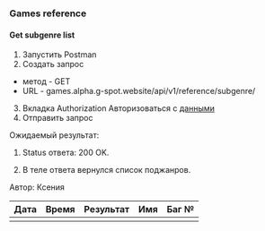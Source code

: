### Games reference
#### Get subgenre list


1. Запустить Postman
2. Создать запрос
- метод - GET
- URL - games.alpha.g-spot.website/api/v1/reference/subgenre/
3. Вкладка Authorization
Авторизоваться с [данными](https://github.com/victoretc/GSPOTtestingdocumentation/blob/main/Authorization_data.md)
4. Отправить запрос

Ожидаемый результат:
1. Status ответа: 200 OK.

2. В теле ответа вернулся список поджанров. 

Автор: Ксения


| Дата | Время | Результат | Имя | Баг №  |
| ---  | ---   | ---       | --- | ---    |
|      |       |           |     |        | 
